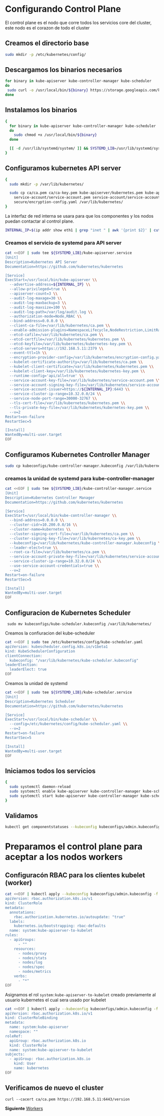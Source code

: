 # Configurando Control Plane
El control plane es el nodo que corre todos los servicios core del cluster, este nodo es el corazon de todo el cluster

## Creamos el directorio base

```bash
sudo mkdir -p /etc/kubernetes/config/
```

## Descargamos los binarios necesarios
```bash
for binary in kube-apiserver kube-controller-manager kube-scheduler
do
 sudo curl -o /usr/local/bin/${binary} https://storage.googleapis.com/kubernetes-release/release/v1.22.4/bin/linux/amd64/${binary}
done
```

## Instalamos los binarios
```bash
{
  for binary in kube-apiserver kube-controller-manager kube-scheduler
  do
    sudo chmod +x /usr/local/bin/${binary}
  done

  [[ -d /usr/lib/systemd/system/ ]] && SYSTEMD_LIB=/usr/lib/systemd/system || SYSTEMD_LIB=/etc/systemd/system
}
```

## Configuramos kubernetes API server
```bash
{
  sudo mkdir -p /var/lib/kubernetes/

  sudo cp ca/ca.pem ca/ca-key.pem kube-apiserver/kubernetes.pem kube-apiserver/kubernetes-key.pem \
    service-account/service-account.pem service-account/service-account-key.pem \
    secure/encryption-config.yaml /var/lib/kubernetes/
}
```

La interfaz de red interna se usara para  que los componentes y los nodos puedan contactar al control plane.
```bash
INTERNAL_IP=$(ip addr show eth1 | grep "inet " | awk '{print $2}' | cut -d / -f 1)
```

### Creamos el servicio de systemd para API server

```bash
cat <<EOF | sudo tee ${SYSTEMD_LIB}/kube-apiserver.service
[Unit]
Description=Kubernetes API Server
Documentation=https://github.com/kubernetes/kubernetes

[Service]
ExecStart=/usr/local/bin/kube-apiserver \\
  --advertise-address=${INTERNAL_IP} \\
  --allow-privileged=true \\
  --apiserver-count=3 \\
  --audit-log-maxage=30 \\
  --audit-log-maxbackup=3 \\
  --audit-log-maxsize=100 \\
  --audit-log-path=/var/log/audit.log \\
  --authorization-mode=Node,RBAC \\
  --bind-address=0.0.0.0 \\
  --client-ca-file=/var/lib/kubernetes/ca.pem \\
  --enable-admission-plugins=NamespaceLifecycle,NodeRestriction,LimitRanger,ServiceAccount,DefaultStorageClass,ResourceQuota \\
  --etcd-cafile=/var/lib/kubernetes/ca.pem \\
  --etcd-certfile=/var/lib/kubernetes/kubernetes.pem \\
  --etcd-keyfile=/var/lib/kubernetes/kubernetes-key.pem \\
  --etcd-servers=https://192.168.5.11:2379 \\
  --event-ttl=1h \\
  --encryption-provider-config=/var/lib/kubernetes/encryption-config.yaml \\
  --kubelet-certificate-authority=/var/lib/kubernetes/ca.pem \\
  --kubelet-client-certificate=/var/lib/kubernetes/kubernetes.pem \\
  --kubelet-client-key=/var/lib/kubernetes/kubernetes-key.pem \\
  --runtime-config='api/all=true' \\
  --service-account-key-file=/var/lib/kubernetes/service-account.pem \\
  --service-account-signing-key-file=/var/lib/kubernetes/service-account-key.pem \\
  --service-account-issuer=https://${INTERNAL_IP}:6443 \\
  --service-cluster-ip-range=10.32.0.0/24 \\
  --service-node-port-range=30000-32767 \\
  --tls-cert-file=/var/lib/kubernetes/kubernetes.pem \\
  --tls-private-key-file=/var/lib/kubernetes/kubernetes-key.pem \\
  --v=2
Restart=on-failure
RestartSec=5

[Install]
WantedBy=multi-user.target
EOF
```

## Configuramos Kubernetes Controller Manager

```bash
sudo cp kubeconfigs/kube-controller-manager.kubeconfig /var/lib/kubernetes/
```

### creamos la unidad de systemd para kube-controller-manager
```bash
cat <<EOF | sudo tee ${SYSTEMD_LIB}/kube-controller-manager.service
[Unit]
Description=Kubernetes Controller Manager
Documentation=https://github.com/kubernetes/kubernetes

[Service]
ExecStart=/usr/local/bin/kube-controller-manager \\
  --bind-address=0.0.0.0 \\
  --cluster-cidr=10.200.0.0/16 \\
  --cluster-name=kubernetes \\
  --cluster-signing-cert-file=/var/lib/kubernetes/ca.pem \\
  --cluster-signing-key-file=/var/lib/kubernetes/ca-key.pem \\
  --kubeconfig=/var/lib/kubernetes/kube-controller-manager.kubeconfig \\
  --leader-elect=true \\
  --root-ca-file=/var/lib/kubernetes/ca.pem \\
  --service-account-private-key-file=/var/lib/kubernetes/service-account-key.pem \\
  --service-cluster-ip-range=10.32.0.0/24 \\
  --use-service-account-credentials=true \\
  --v=2
Restart=on-failure
RestartSec=5

[Install]
WantedBy=multi-user.target
EOF
```
## Configuracion de Kubernetes Scheduler

` sudo mv kubeconfigs/kube-scheduler.kubeconfig /var/lib/kubernetes/`

Creamos la confiuracion del  kube-scheduler

```bash
cat <<EOF | sudo tee /etc/kubernetes/config/kube-scheduler.yaml
apiVersion: kubescheduler.config.k8s.io/v1beta1
kind: KubeSchedulerConfiguration
clientConnection:
  kubeconfig: "/var/lib/kubernetes/kube-scheduler.kubeconfig"
leaderElection:
  leaderElect: true
EOF

```

Creamos la unidad de systemd
```bash
cat <<EOF | sudo tee ${SYSTEMD_LIB}/kube-scheduler.service
[Unit]
Description=Kubernetes Scheduler
Documentation=https://github.com/kubernetes/kubernetes

[Service]
ExecStart=/usr/local/bin/kube-scheduler \\
  --config=/etc/kubernetes/config/kube-scheduler.yaml \\
  --v=2
Restart=on-failure
RestartSec=5

[Install]
WantedBy=multi-user.target
EOF
```

## Iniciamos todos los servicios
```bash
{
  sudo systemctl daemon-reload
  sudo systemctl enable kube-apiserver kube-controller-manager kube-scheduler
  sudo systemctl start kube-apiserver kube-controller-manager kube-scheduler
}

```

## Validamos
```bash
kubectl get componentstatuses --kubeconfig kubeconfigs/admin.kubeconfig

```

# Preparamos el control plane para aceptar a los nodos workers

## Configuracón RBAC para los clientes kubelet (worker)

```bash
cat <<EOF | kubectl apply --kubeconfig kubeconfigs/admin.kubeconfig -f -
apiVersion: rbac.authorization.k8s.io/v1
kind: ClusterRole
metadata:
  annotations:
    rbac.authorization.kubernetes.io/autoupdate: "true"
  labels:
    kubernetes.io/bootstrapping: rbac-defaults
  name: system:kube-apiserver-to-kubelet
rules:
  - apiGroups:
      - ""
    resources:
      - nodes/proxy
      - nodes/stats
      - nodes/log
      - nodes/spec
      - nodes/metrics
    verbs:
      - "*"
EOF
```

Asignamos el rol `system:kube-apiserver-to-kubelet` creado previamente al usuario kubernetes el cual sera usado por kubelet

```bash
cat <<EOF | kubectl apply --kubeconfig kubeconfigs/admin.kubeconfig -f -
apiVersion: rbac.authorization.k8s.io/v1
kind: ClusterRoleBinding
metadata:
  name: system:kube-apiserver
  namespace: ""
roleRef:
  apiGroup: rbac.authorization.k8s.io
  kind: ClusterRole
  name: system:kube-apiserver-to-kubelet
subjects:
  - apiGroup: rbac.authorization.k8s.io
    kind: User
    name: kubernetes
EOF

```

## Verificamos de nuevo el cluster
` curl --cacert ca/ca.pem https://192.168.5.11:6443/version `

**Siguiente** [Workers](07-configurando-workers-nodes.markdown)
